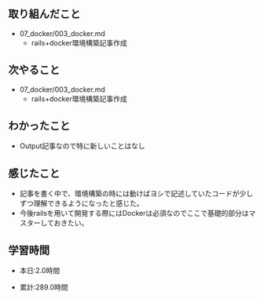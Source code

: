 ## 取り組んだこと
- 07_docker/003_docker.md
    - rails+docker環境構築記事作成

## 次やること
- 07_docker/003_docker.md
    - rails+docker環境構築記事作成



## わかったこと
- Output記事なので特に新しいことはなし


## 感じたこと
- 記事を書く中で、環境構築の時には動けばヨシで記述していたコードが少しずつ理解できるようになったと感じた。
- 今後railsを用いて開発する際にはDockerは必須なのでここで基礎的部分はマスターしておきたい。



## 学習時間
- 本日:2.0時間

- 累計:289.0時間
